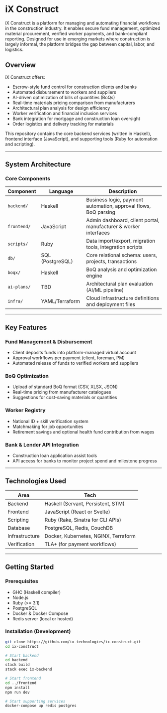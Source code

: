 # iX Construct

iX Construct is a platform for managing and automating financial workflows in the construction industry. It enables secure fund management, optimized material procurement, verified worker payments, and bank-compliant reporting. Designed for use in emerging markets where construction is largely informal, the platform bridges the gap between capital, labor, and logistics.

## Overview

iX Construct offers:

- Escrow-style fund control for construction clients and banks
- Automated disbursement to workers and suppliers
- AI-driven optimization of bills of quantities (BoQs)
- Real-time materials pricing comparison from manufacturers
- Architectural plan analysis for design efficiency
- Worker verification and financial inclusion services
- Bank integration for mortgage and construction loan oversight
- Order logistics and delivery tracking for materials

This repository contains the core backend services (written in Haskell), frontend interface (JavaScript), and supporting tools (Ruby for automation and scripting).

---

## System Architecture

### Core Components

| Component | Language | Description |
|----------|----------|-------------|
| `backend/` | Haskell | Business logic, payment automation, approval flows, BoQ parsing |
| `frontend/` | JavaScript | Admin dashboard, client portal, manufacturer & worker interfaces |
| `scripts/` | Ruby | Data import/export, migration tools, integration scripts |
| `db/` | SQL (PostgreSQL) | Core relational schema: users, projects, transactions |
| `boqx/` | Haskell | BoQ analysis and optimization engine |
| `ai-plans/` | TBD | Architectural plan evaluation (AI/ML pipeline) |
| `infra/` | YAML/Terraform | Cloud infrastructure definitions and deployment files |

---

## Key Features

### Fund Management & Disbursement

- Client deposits funds into platform-managed virtual account
- Approval workflows per payment (client, foreman, PM)
- Automated release of funds to verified workers and suppliers

### BoQ Optimization

- Upload of standard BoQ format (CSV, XLSX, JSON)
- Real-time pricing from manufacturer catalogues
- Suggestions for cost-saving materials or quantities

### Worker Registry

- National ID + skill verification system
- Matchmaking for job opportunities
- Retirement savings and optional health fund contribution from wages

### Bank & Lender API Integration

- Construction loan application assist tools
- API access for banks to monitor project spend and milestone progress

---

## Technologies Used

| Area | Tech |
|------|------|
| Backend | Haskell (Servant, Persistent, STM) |
| Frontend | JavaScript (React or Svelte) |
| Scripting | Ruby (Rake, Sinatra for CLI APIs) |
| Database | PostgreSQL, Redis, CouchDB |
| Infrastructure | Docker, Kubernetes, NGINX, Terraform |
| Verification | TLA+ (for payment workflows) |

---

## Getting Started

### Prerequisites

- GHC (Haskell compiler)
- Node.js
- Ruby (>= 3.1)
- PostgreSQL
- Docker & Docker Compose
- Redis server (local or hosted)

### Installation (Development)

```bash
git clone https://github.com/ix-technologies/ix-construct.git
cd ix-construct

# Start backend
cd backend
stack build
stack exec ix-backend

# Start frontend
cd ../frontend
npm install
npm run dev

# Start supporting services
docker-compose up redis postgres
